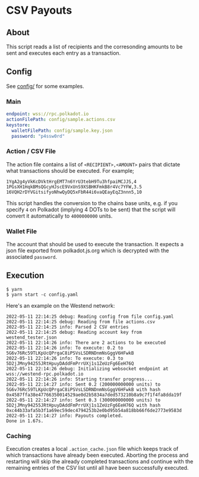 # CSV Payouts

## About

This script reads a list of recipients and the corresonding amounts to be
sent and executes each entry as a transaction.

## Config

See [config/](./config/) for some examples.

### Main

```yaml
endpoint: wss://rpc.polkadot.io
actionFilePath: config/sample.actions.csv
keystore:
  walletFilePath: config/sample.key.json
  password: "p4ssw0rd"
```

### Action / CSV File

The action file contains a list of `<RECIPIENT>,<AMOUNT>` pairs that dictate
what transactions should be executed. For example;

```csv
1YgA2g4yVkKcDVktHrgEMT7n6YrU3tebH9Tu3hfpaiMCJJS,4
1PGsXH1HqkBMsQGcyHJscE9VxUnS9XSBHKFmkB8r4Vc7YFW,3.5
16VQH2rDYVGitsifyoNhwQyDQ5xFbR44i6vaQEayEqZ3nnn5,10
```

This script handles the conversion to the chains base units, e.g. if you specify
`4` on Polkadot (implying 4 DOTs to be sent) that the script will convert it
automatically to `4000000000` units.

### Wallet File

The account that should be used to execute the transaction. It expects a json
file exported from polkadot.js.org which is decrypted with the associated
`password`.

## Execution

```console
$ yarn
$ yarn start -c config.yaml
```

Here's an example on the Westend network:

```console
2022-05-11 22:14:25 debug: Reading config from file config.yaml
2022-05-11 22:14:25 debug: Reading from file actions.csv
2022-05-11 22:14:25 info: Parsed 2 CSV entries
2022-05-11 22:14:25 debug: Reading account key from westend_tester.json
2022-05-11 22:14:26 info: There are 2 actions to be executed
2022-05-11 22:14:26 info: To execute: 0.2 to 5G6v76Rc59TLKpUcQPrgaC8iPSVsLSDRNDnmNsGggV6HFwkB
2022-05-11 22:14:26 info: To execute: 0.3 to 5D2jJMny94255JRtHpuyDAddFmPrrUXj1s1ZeUzFg6EeH76Q
2022-05-11 22:14:26 debug: Initializing websocket endpoint at wss://westend-rpc.polkadot.io
2022-05-11 22:14:26 info: Starting transfer progress...
2022-05-11 22:14:27 info: Sent 0.2 (200000000000 units) to 5G6v76Rc59TLKpUcQPrgaC8iPSVsLSDRNDnmNsGggV6HFwkB with hash 0x4587ffa38e47766350014529ae0d2b5834a7ded573210b8a9c7f1f4fa8dda19f
2022-05-11 22:14:27 info: Sent 0.3 (300000000000 units) to 5D2jJMny94255JRtHpuyDAddFmPrrUXj1s1ZeUzFg6EeH76Q with hash 0xc44b33afa5b3f1a69ec59dec4794253b2e0bd95b54a818bb66f6de2773e9583d
2022-05-11 22:14:27 info: Payouts completed.
Done in 1.67s.
```

### Caching

Execution creates a local `.action_cache.json` file which keeps track of which
transactions have already been executed. Aborting the process and restarting 
will skip the already completed transactions and continue with the remaining
entries of the CSV list until all have been successfully executed.
